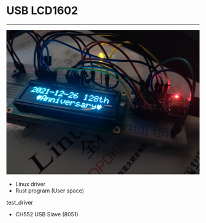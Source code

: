 # USB LCD1602
------
![example](./display.jpg)

* Linux driver 
* Rust program (User space)

test_driver

* CH552 USB Slave (8051)
